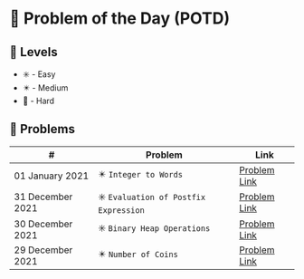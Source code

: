 # 📅 Problem of the Day (POTD)

## 💠 Levels

- ✳️ - Easy
- ✴️ - Medium
- 🔺 - Hard

## 💠 Problems

|      #          |Problem                          |Link                         |
|----------------|-------------------------------|-----------------------------|
|01 January 2021|✴️ `Integer to Words` | [Problem Link](https://practice.geeksforgeeks.org/problems/number-to-words0335/1#)           |
|31 December 2021 | ✳️ `Evaluation of Postfix Expression`|[Problem Link](https://practice.geeksforgeeks.org/problems/evaluation-of-postfix-expression1735/1)           |
|30 December 2021| ✳️ `Binary Heap Operations`|[Problem Link](https://practice.geeksforgeeks.org/problems/operations-on-binary-min-heap/1)           |
|29 December 2021|✴️ `Number of Coins`            |[Problem Link](https://practice.geeksforgeeks.org/problems/number-of-coins1824/1)           |
